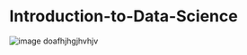 # Introduction-to-Data-Science
![image](https://user-images.githubusercontent.com/57450036/143018246-343c1a56-c01c-40a8-94b9-c95353c02b9f.png)
doafhjhgjhvhjv
